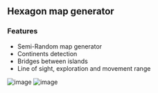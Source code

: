 ## Hexagon map generator

### Features
- Semi-Random map generator
- Continents detection
- Bridges between islands
- Line of sight, exploration and movement range

![image](https://github.com/charozoid/Strategos/assets/13021889/0ff66929-0a44-47c6-9fbb-1ebd31b7a789)
![image](https://github.com/charozoid/Strategos/assets/13021889/5421e199-028f-404b-8d54-822d46d2d99d)
